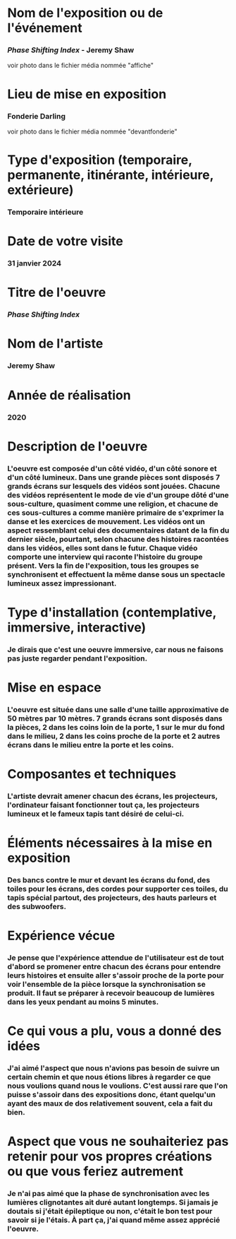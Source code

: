 # Nom de l'exposition ou de l'événement

### *Phase Shifting Index* - Jeremy Shaw
voir photo dans le fichier média nommée "affiche"

# Lieu de mise en exposition

### Fonderie Darling
voir photo dans le fichier média nommée "devantfonderie"

# Type d'exposition (temporaire, permanente, itinérante, intérieure, extérieure)

### Temporaire intérieure

# Date de votre visite

### 31 janvier 2024

# Titre de l'oeuvre

### *Phase Shifting Index*

# Nom de l'artiste

### Jeremy Shaw

# Année de réalisation

### 2020

# Description de l'oeuvre

### L'oeuvre est composée d'un côté vidéo, d'un côté sonore et d'un côté lumineux. Dans une grande pièces sont disposés 7 grands écrans sur lesquels des vidéos sont jouées. Chacune des vidéos représentent le mode de vie d'un groupe dôté d'une sous-culture, quasiment comme une religion, et chacune de ces sous-cultures a comme manière primaire de s'exprimer la danse et les exercices de mouvement. Les vidéos ont un aspect ressemblant celui des documentaires datant de la fin du dernier siècle, pourtant, selon chacune des histoires racontées dans les vidéos, elles sont dans le futur. Chaque vidéo comporte une interview qui raconte l'histoire du groupe présent. Vers la fin de l'exposition, tous les groupes se synchronisent et effectuent la même danse sous un spectacle lumineux assez impressionant.

# Type d'installation (contemplative, immersive, interactive)

### Je dirais que c'est une oeuvre immersive, car nous ne faisons pas juste regarder pendant l'exposition.

# Mise en espace

### L'oeuvre est située dans une salle d'une taille approximative de 50 mètres par 10 mètres. 7 grands écrans sont disposés dans la pièces, 2 dans les coins loin de la porte, 1 sur le mur du fond dans le milieu, 2 dans les coins proche de la porte et 2 autres écrans dans le milieu entre la porte et les coins.

# Composantes et techniques

### L'artiste devrait amener chacun des écrans, les projecteurs, l'ordinateur faisant fonctionner tout ça, les projecteurs lumineux et le fameux tapis tant désiré de celui-ci.

# Éléments nécessaires à la mise en exposition

### Des bancs contre le mur et devant les écrans du fond, des toiles pour les écrans, des cordes pour supporter ces toiles, du tapis spécial partout, des projecteurs, des hauts parleurs et des subwoofers.

# Expérience vécue

### Je pense que l'expérience attendue de l'utilisateur est de tout d'abord se promener entre chacun des écrans pour entendre leurs histoires et ensuite aller s'assoir proche de la porte pour voir l'ensemble de la pièce lorsque la synchronisation se produit. Il faut se préparer à recevoir beaucoup de lumières dans les yeux pendant au moins 5 minutes.

# Ce qui vous a plu, vous a donné des idées

### J'ai aimé l'aspect que nous n'avions pas besoin de suivre un certain chemin et que nous étions libres à regarder ce que nous voulions quand nous le voulions. C'est aussi rare que l'on puisse s'assoir dans des expositions donc, étant quelqu'un ayant des maux de dos relativement souvent, cela a fait du bien. 

# Aspect que vous ne souhaiteriez pas retenir pour vos propres créations ou que vous feriez autrement

### Je n'ai pas aimé que la phase de synchronisation avec les lumières clignotantes ait duré autant longtemps. Si jamais je doutais si j'était épileptique ou non, c'était le bon test pour savoir si je l'étais. À part ça, j'ai quand même assez apprécié l'oeuvre.

